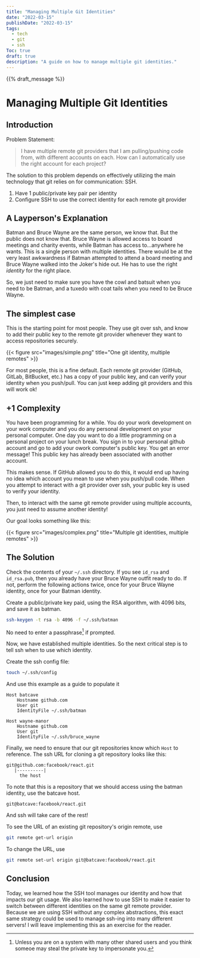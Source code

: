 ```yaml
---
title: "Managing Multiple Git Identities"
date: "2022-03-15"
publishDate: "2022-03-15"
tags:
  - tech
  - git
  - ssh
Toc: true
draft: true
description: "A guide on how to manage multiple git identities."
---
```


{{% draft_message %}}

# Managing Multiple Git Identities

## Introduction

Problem Statement:
> I have multiple remote git providers that I am pulling/pushing code from, with different accounts on each. How can I automatically use the right account for each project?

The solution to this problem depends on effectively utilizing the main technology that git relies on for communication: SSH. 

1. Have 1 public/private key pair per identity
2. Configure SSH to use the correct identity for each remote git provider

## A Layperson's Explanation

Batman and Bruce Wayne are the same person, we know that. But the public does not know that. Bruce Wayne is allowed access to board meetings and charity events, while Batman has access to...anywhere he wants. This is a single person with multiple identities. There would be at the very least awkwardness if Batman attempted to attend a board meeting and Bruce Wayne walked into the Joker's hide out. He has to use the right *identity* for the right place. 

So, we just need to make sure you have the cowl and batsuit when you need to be Batman, and a tuxedo with coat tails when you need to be Bruce Wayne.

## The simplest case

This is the starting point for most people. They use git over ssh, and know to add their public key to the remote git provider whenever they want to access repositories securely. 

{{< figure src="images/simple.png" title="One git identity, multiple remotes" >}}

For most people, this is a fine default. Each remote git provider (GitHub, GitLab, BitBucket, etc.) has a copy of your public key, and can verify your identity when you push/pull. You can just keep adding git providers and this will work ok!

## +1 Complexity

You have been programming for a while. You do your work development on your work computer and you do any personal development on your personal computer. One day you want to do a little programming on a personal project on your lunch break. You sign in to your personal github account and go to add your owork computer's public key. You get an error message! This public key has already been associated with another account. 

This makes sense. If GitHub allowed you to do this, it would end up having no idea which account you mean to use when you push/pull code. When you attempt to interact with a git provider over ssh, your public key is used to verify your identity. 

Then, to interact with the same git remote provider using multiple accounts, you just need to assume another identity!

Our goal looks something like this:

{{< figure src="images/complex.png" title="Multiple git identities, multiple remotes" >}}

## The Solution

Check the contents of your `~/.ssh` directory. If you see `id_rsa` and `id_rsa.pub`, then you already have your Bruce Wayne outfit ready to do. If not, perform the following actions twice, once for your Bruce Wayne identity, once for your Batman identity.

Create a public/private key paid, using the RSA algorithm, with 4096 bits, and save it as batman.

```bash
ssh-keygen -t rsa -b 4096 -f ~/.ssh/batman
```

No need to enter a passphrase[^1] if prompted.

Now, we have established multiple identities. So the next critical step is to tell ssh when to use which identity. 

Create the ssh config file:

```bash
touch ~/.ssh/config
```

And use this example as a guide to populate it

```
Host batcave
    Hostname github.com
    User git
    IdentityFile ~/.ssh/batman

Host wayne-manor
    Hostname github.com
    User git
    IdentityFile ~/.ssh/bruce_wayne
```

Finally, we need to ensure that our git repositories know which `Host` to reference. The ssh URL for cloning a git repository looks like this:

```
git@github.com:facebook/react.git
   |----------|
     the host
```

To note that this is a repository that we should access using the batman identity, use the batcave host.

```
git@batcave:facebook/react.git
```

And ssh will take care of the rest!

To see the URL of an existing git repository's origin remote, use

```bash
git remote get-url origin
```

To change the URL, use

```bash
git remote set-url origin git@batcave:facebook/react.git
```

## Conclusion

Today, we learned how the SSH tool manages our identity and how that impacts our git usage. We also learned how to use SSH to make it easier to switch between different identities on the same git remote provider. Because we are using SSH without any complex abstractions, this exact same strategy could be used to manage ssh-ing into many different servers! I will leave implementing this as an exercise for the reader.

[^1]: Unless you are on a system with many other shared users and you think someoe may steal the private key to impersonate you. 